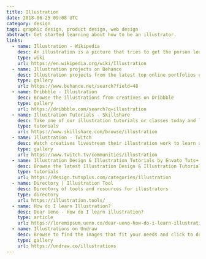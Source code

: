```yaml
---
title: Illustration
date: 2018-06-25 09:08 UTC
category: design
tags: graphic design, product design, web design
abstract: Get started learning about how to be an illustrator.
links:
  - name: Illustration - Wikipedia
    desc: An illustration is a picture that tries to get the person looking at it to pay more attention to the subject than to the art.
    type: wiki
    url: https://en.wikipedia.org/wiki/Illustration
  - name: Illustration projects on Behance
    desc: Illustration projects from the latest top online portfolios on Behance
    type: gallery
    url: https://www.behance.net/search?field=48
  - name: Dribbble - Illustration
    desc: Browse the illustrations from creatives on Dribbble
    type: gallery
    url: https://dribbble.com/search?q=illustration
  - name: Illustration Tutorials - Skillshare
    desc: Take one of our illustration tutorials or classes today and learn the basics in design illustration, adobe illustrator and much more.
    type: tutorials
    url: https://www.skillshare.com/browse/illustration
  - name: Illustration - Twitch
    desc: Watch creatives livestream their illustration work to learn about process, technique, etc.
    type: gallery
    url: https://www.twitch.tv/communities/illustration
  - name: Illustration Design & Illustration Tutorials by Envato Tuts+
    desc: Browse the latest Illustration Design & Illustration Tutorials by Envato Tuts+
    type: tutorials
    url: https://design.tutsplus.com/categories/illustration
  - name: Directory | Illustration Tool
    desc: Directory of tools and resources for illustrators
    type: directory
    url: https://illustration.tools/
  - name: How do I learn Illustration?
    desc: Dear Ueno - How do I learn illustration?
    type: article
    url: https://loremipsum.ueno.co/dear-ueno-how-do-i-learn-illustration-34b179a71385
  - name: Illustrations on Undraw
    desc: Browse to find the images that fit your needs and click to download. Take advantage of the on-the-fly color image generation to match your brand identity.
    type: gallery
    url: https://undraw.co/illustrations
---
```

